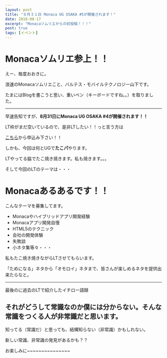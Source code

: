 ```yaml
---
layout: post
title: "８月３１日 Monaca UG OSAKA #5が開催されます！"
date: 2018-08-17
excerpt: "Monacaソムリエからの初投稿！！！"
post: true
tags: [イベント]
---
```


# Monacaソムリエ参上！！

えー、毎度おおきに。

浪速のMonacaソムリエこと、バルテス・モバイルテクノロジー山下です。

たまにはBlogを書こうと思い、重いペン（キーボードですね。。）を取りました。

---

早速告知ですが、**8月31日にMonaca UG OSAKA #4が開催されます！！**

LT枠がまだ空いているので、是非LTしたい！！っと言う方は

[こちら](https://monacaug.connpass.com/event/95642/)から申込み下さい！！


しかも、今回は何とUGで**たこパ**やります。

LTやってる脇でたこ焼き焼きます。私も焼きます。。。


そして今回のLTのテーマは・・・


# Monacaあるあるです！！
こんなテーマを募集してます。
- Monacaやハイブリッドアプリ開発経験
- Monacaアプリ開発自慢
- HTML5のテクニック
- 会社の開発体験
- 失敗談
- 小ネタ集等々・・・




私もたこ焼き焼きながらLTさせてもらいます。

「ためになる」ネタから「オモロイ」ネタまで、皆さんが楽しめるネタを提供出来たらなと。

---
最後のに過去のLTで紹介したイチロー語録

## **それがどうして常識なのか僕には分からない。そんな常識をつくる人が非常識だと思います。**


知ってる（常識だ）と思っても、結構知らない（非常識）かもしれない。

新しい常識、非常識の発見があるかも？？

お楽しみに~~~~~~~~~~~~~~~

